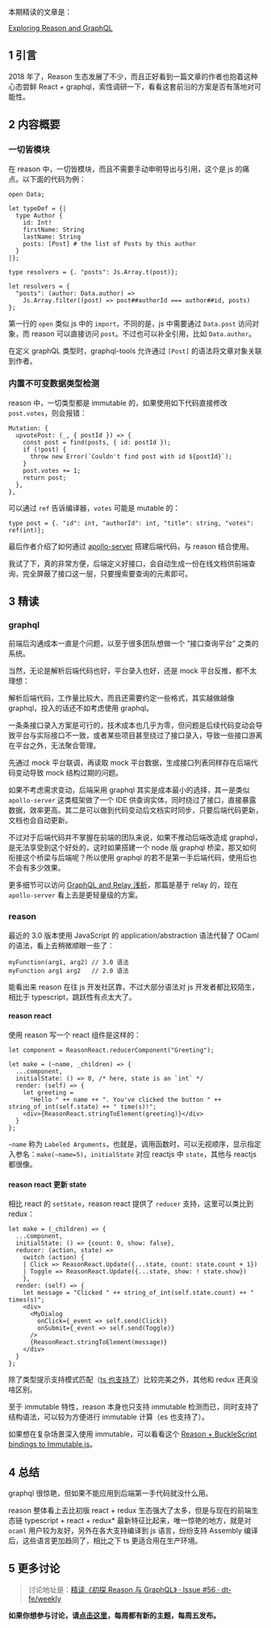 本期精读的文章是：

[Exploring Reason and GraphQL](https://dev-blog.apollodata.com/exploring-reason-and-graphql-ff877df60d2a)

## 1 引言

2018 年了，Reason 生态发展了不少，而且正好看到一篇文章的作者也抱着这种心态尝鲜 React + graphql，索性调研一下，看看这套前沿的方案是否有落地对可能性。

## 2 内容概要

### 一切皆模块

在 reason 中，一切皆模块，而且不需要手动申明导出与引用，这个是 js 的痛点。以下面的代码为例：

```reason
open Data;

let typeDef = {|
  type Author {
    id: Int!
    firstName: String
    lastName: String
    posts: [Post] # the list of Posts by this author
  }
|};

type resolvers = {. "posts": Js.Array.t(post)};

let resolvers = {
  "posts": (author: Data.author) =>
    Js.Array.filter((post) => post##authorId === author##id, posts)
};
```

第一行的 `open` 类似 js 中的 `import`，不同的是，js 中需要通过 `Data.post` 访问对象，而 reason 可以直接访问 `post`。不过也可以补全引用，比如 `Data.author`。

在定义 graphQL 类型时，graphql-tools 允许通过 `[Post]` 的语法将文章对象关联到作者。

### 内置不可变数据类型检测

reason 中，一切类型都是 immutable 的，如果使用如下代码直接修改 `post.votes`，则会报错：

```reason
Mutation: {
  upvotePost: (_, { postId }) => {
    const post = find(posts, { id: postId });
    if (!post) {
      throw new Error(`Couldn't find post with id ${postId}`);
    }
    post.votes += 1;
    return post;
  },
},
```

可以通过 `ref` 告诉编译器，`votes` 可能是 mutable 的：

```reason
type post = {. "id": int, "authorId": int, "title": string, "votes": ref(int)};
```

最后作者介绍了如何通过 [apollo-server](https://www.apollographql.com/docs/apollo-server/example.html) 搭建后端代码，与 reason 结合使用。

我试了下，真的非常方便，后端定义好接口，会自动生成一份在线文档供前端查询，完全屏蔽了接口这一层，只要搜索要查询的元素即可。

## 3 精读

### graphql

前端后沟通成本一直是个问题，以至于很多团队想做一个 “接口查询平台” 之类的系统。

当然，无论是解析后端代码也好，平台录入也好，还是 mock 平台反推，都不太理想：

解析后端代码，工作量比较大，而且还需要约定一些格式，其实越做越像 graphql，投入的话还不如考虑使用 graphql。

一条条接口录入方案是可行的，技术成本也几乎为零，但问题是后续代码变动会导致平台与实际接口不一致，或者某些项目甚至绕过了接口录入，导致一些接口游离在平台之外，无法聚合管理。

先通过 mock 平台联调，再读取 mock 平台数据，生成接口列表同样存在后端代码变动导致 mock 结构过期的问题。

如果不考虑需求变动，后端采用 graphql 其实是成本最小的选择，其一是类似 `apollo-server` 这类框架做了一个 IDE 供查询实体，同时绕过了接口，直接暴露数据，效率更高。其二是可以做到代码变动后文档实时同步，只要后端代码更新，文档也会自动更新。

不过对于后端代码并不掌握在前端的团队来说，如果不推动后端改造成 graphql，是无法享受到这个好处的，这时如果搭建一个 node 版 graphql 桥梁，那又如何衔接这个桥梁与后端呢？所以使用 graphql 的若不是第一手后端代码，使用后也不会有多少效果。

更多细节可以访问 [GraphQL and Relay 浅析](https://zhuanlan.zhihu.com/p/20638731)，那篇是基于 relay 的，现在 `apollo-server` 看上去是更轻量级的方案。

### reason

最近的 3.0 版本使用 JavaScript 的 application/abstraction 语法代替了 OCaml 的语法，看上去稍微顺眼一些了：

```reason
myFunction(arg1, arg2) // 3.0 语法
myFunction arg1 arg2   // 2.0 语法
```

能看出来 reason 在往 js 开发社区靠，不过大部分语法对 js 开发者都比较陌生，相比于 typescript，跳跃性有点太大了。

#### reason react

使用 reason 写一个 react 组件是这样的：

```reason
let component = ReasonReact.reducerComponent("Greeting");

let make = (~name, _children) => {
  ...component,
  initialState: () => 0, /* here, state is an `int` */
  render: (self) => {
    let greeting =
      "Hello " ++ name ++ ". You've clicked the button " ++ string_of_int(self.state) ++ " time(s)!";
    <div>{ReasonReact.stringToElement(greeting)}</div>
  }
};
```

`~name` 称为 `Labeled Arguments`，也就是，调用函数时，可以无视顺序，显示指定入参名：`make(~name=5)`，`initialState` 对应 reactjs 中 `state`，其他与 reactjs 都很像。

#### reason react 更新 state

相比 react 的 `setState`，reason react 提供了 `reducer` 支持，这里可以类比到 redux：

```reason
let make = (_children) => {
  ...component,
  initialState: () => {count: 0, show: false},
  reducer: (action, state) =>
    switch (action) {
    | Click => ReasonReact.Update({...state, count: state.count + 1})
    | Toggle => ReasonReact.Update({...state, show: ! state.show})
    },
  render: (self) => {
    let message = "Clicked " ++ string_of_int(self.state.count) ++ " times(s)";
    <div>
      <MyDialog
        onClick={_event => self.send(Click)}
        onSubmit={_event => self.send(Toggle)}
      />
      {ReasonReact.stringToElement(message)}
    </div>
  }
};
```

除了类型提示支持模式匹配（[ts 也支持了](https://zhuanlan.zhihu.com/p/32112508)）比较完美之外，其他和 redux 还真没啥区别。

至于 immutable 特性，reason 本身也只支持 immutable 检测而已，同时支持了结构语法，可以较为方便进行 immutable 计算（es 也支持了）。

如果想在复杂场景深入使用 immutable，可以看看这个 [Reason + BuckleScript bindings to Immutable.js](https://github.com/reasonml-community/bs-immutablejs)。

## 4 总结

graphql 很惊艳，但如果不能应用到后端第一手代码就没什么用。

reason 整体看上去比初版 react + redux 生态强大了太多，但是与现在的前端生态链 typescript + react + redux* 最新特征比起来，唯一惊艳的地方，就是对 `ocaml` 用户较为友好，另外在各大支持编译到 js 语言，纷纷支持 Assembly 编译后，这些语言更加趋同了，相比之下 ts 更适合用在生产环境。

## 5 更多讨论

> 讨论地址是：[精读《初探 Reason 与 GraphQL》 · Issue #56 · dt-fe/weekly](https://github.com/dt-fe/weekly/issues/56)

**如果你想参与讨论，请[点击这里](https://github.com/dt-fe/weekly)，每周都有新的主题，每周五发布。**
